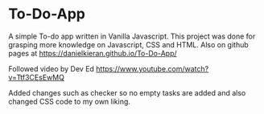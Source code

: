 # To-Do-App
A simple To-do app written in Vanilla Javascript. This project was done for grasping more knowledge on Javascript, CSS and HTML. Also on github pages at https://danielkieran.github.io/To-Do-App/

Followed video by Dev Ed
https://www.youtube.com/watch?v=Ttf3CEsEwMQ

Added changes such as checker so no empty tasks are added and also changed CSS code to my own liking.
